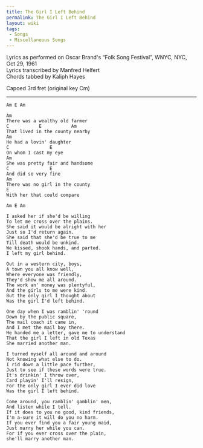 ```yaml
---
title: The Girl I Left Behind
permalink: The Girl I Left Behind
layout: wiki
tags:
 - Songs
 - Miscellaneous Songs
---
```


Lyrics as performed on Oscar Brand's “Folk Song Festival”, WNYC, NYC,
Oct 29, 1961  
Lyrics transcribed by Manfred Helfert  
Chords tabbed by Kaliph Hayes

Capoed 3rd fret (original key Cm)

* * * * *

    Am E Am

    Am
    There was a wealthy old farmer
    C           E           Am
    That lived in the county nearby
    Am
    He had a lovin' daughter
    C               E
    On whom I cast my eye
    Am
    She was pretty fair and handsome
    C               E
    And did so very fine
    Am
    There was no girl in the county
    E
    With her that could compare

    Am E Am

    I asked her if she'd be willing
    To let me cross over the plains.
    She said it would be alright with her
    Just so I'd return again.
    She said that she'd be true to me
    Till death would be unkind.
    We kissed, shook hands, and parted.
    I left my girl behind.

    Out in a western city, boys,
    A town you all know well,
    Where everyone was friendly,
    They'd show me all around.
    The work an' money was plentyful,
    And the girls to me were kind.
    But the only girl I thought about
    Was the girl I'd left behind.

    One day when I was ramblin' 'round
    Down by the public square,
    The mail coach it came in,
    And I met the mail boy there.
    He handed me a letter, gave me to understand
    That the girl I left in old Texas
    She married another man.

    I turned myself all around and around
    Not knowing what else to do.
    I rid down a little pace further,
    Just to see if these words were true.
    It's drinkin' I throw over,
    Card playin' I'll resign,
    For the only girl I ever did love
    Was the girl I left behind.

    Come around, you ramblin' gamblin' men,
    And listen while I tell.
    If it does to you no good, kind friends,
    I'm a-sure it will do you no harm.
    If you ever find you a fair young maid,
    Just marry her while you can.
    For if you ever cross over the plain,
    she'll marry another man.
